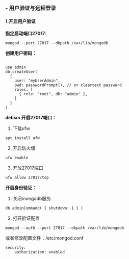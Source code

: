 ### - 用户验证与远程登录
#### 1.开启用户验证

**指定启动端口27017**:

```shell
mongod --port 27017 --dbpath /var/lib/mongodb
```

**创建用户密码：**
```shell

use admin
db.createUser(
  {
    user: "myUserAdmin",
    pwd: passwordPrompt(), // or cleartext password
    roles: [
      { role: "root", db: "admin" },
    ]
  }
)

```

**debian 开启27017端口：**
1. 下载ufw
```shell
apt install ufw
```

2. 开启防火墙
```shell
ufw enable
```

3. 开放27017端口
```shell
ufw allow 27017/tcp
```

**开启身份验证：**
1. 关闭mongodb服务
```shell
db.adminCommand( { shutdown: 1 } )
```

2. 打开验证配置
```shell
mongod --auth --port 27017 --dbpath /var/lib/mongodb
```
或者修改配置文件：/etc/mongod.conf
```shell
security:
    authorization: enabled
```
